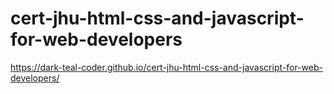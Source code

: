 # cert-jhu-html-css-and-javascript-for-web-developers

https://dark-teal-coder.github.io/cert-jhu-html-css-and-javascript-for-web-developers/
